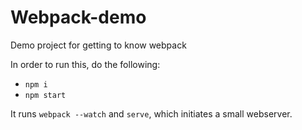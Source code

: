 # Webpack-demo
Demo project for getting to know webpack

In order to run this, do the following:
* `npm i`
* `npm start`

It runs `webpack --watch` and `serve`, which initiates a small webserver.
